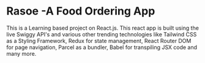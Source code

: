# Rasoe -A Food Ordering App
This is a Learning based project on React.js. This react app is built using the live Swiggy API's and various other trending technologies like Tailwind CSS as a Styling Framework, Redux for state management, React Router DOM for page navigation, Parcel as a bundler, Babel for transpiling JSX code and many more.
